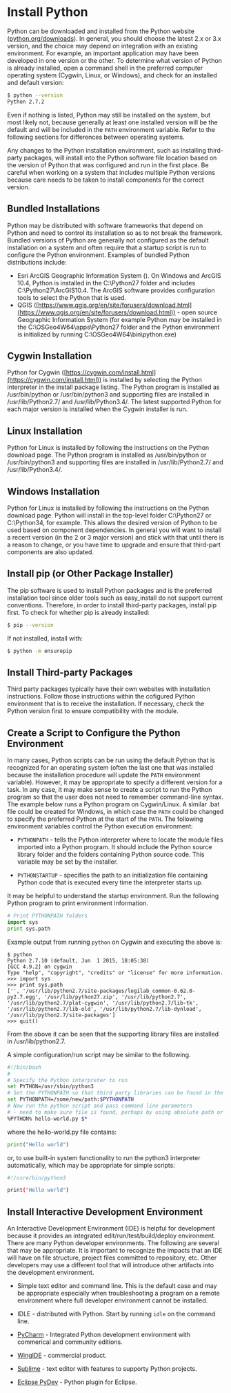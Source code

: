 # Install Python

Python can be downloaded and installed from the Python website ([python.org/downloads](https://www.python.org/downloads/)).
In general, you should choose the latest 2.x or 3.x version, and the choice may depend on integration with an existing environment.
For example, an important application may have been developed in one version or the other.
To determine what version of Python is already installed, open a command shell in the preferred computer operating system
(Cygwin, Linux, or Windows), and check for an installed and default version:

```bash
$ python --version
Python 2.7.2
```

Even if nothing is listed, Python may still be installed on the system, but most likely not, because generally at least one installed
version will be the default and will be included in the `PATH` environment variable.  Refer to the following sections for
differences between operating systems.

Any changes to the Python installation environment, such as installing third-party packages, will install into the Python software file
location based on the version of Python that was configured and run in the first place.  Be careful when working on a system that includes
multiple Python versions because care needs to be taken to install components for the correct version.

## Bundled Installations

Python may be distributed with software frameworks that depend on Python and need to control its installation so as to
not break the framework.
Bundled versions of Python are generally not configured as the default installation on a system and often require that a startup script
is run to configure the Python environment.  Examples of bundled Python distributions include:

* Esri ArcGIS Geographic Information System ().  On Windows and ArcGIS 10.4, Python is installed in the C:\\Python27 folder and includes C:\\Python27\ArcGIS10.4.
The ArcGIS software provides configuration tools to select the Python that is used.
* QGIS ([https://www.qgis.org/en/site/forusers/download.html](https://www.qgis.org/en/site/forusers/download.html)) - open source Geographic Information System
(for example Python may be installed in the C:\\OSGeo4W64\apps\Python27 folder and the Python environment is initialized by running C:\\OSGeo4W64\bin\python.exe)


## Cygwin Installation

Python for Cygwin ([https://cygwin.com/install.html](https://cygwin.com/install.html)) is installed by selecting the Python interpreter in the install package listing.
The Python program is installed as /usr/bin/python or /usr/bin/python3 and supporting files are installed in /usr/lib/Python2.7/ and /usr/lib/Python3.4/.
The latest supported Python for each major version is installed when the Cygwin installer is run.

## Linux Installation

Python for Linux is installed by following the instructions on the Python download page.
The Python program is installed as /usr/bin/python or /usr/bin/python3 and supporting files are installed in /usr/lib/Python2.7/ and /usr/lib/Python3.4/.

## Windows Installation

Python for Linux is installed by following the instructions on the Python download page.
Python will install in the top-level folder C:\\Python27 or C:\\Python34, for example.
This allows the desired version of Python to be used based on component dependencies.
In general you will want to install a recent version (in the 2 or 3 major version) and stick with that until there is a reason to change,
or you have time to upgrade and ensure that third-part components are also updated.

## Install pip (or Other Package Installer)

The pip software is used to install Python packages and is the preferred installation tool since older tools such as easy_install
do not support current conventions.  Therefore, in order to install third-party packages, install pip first.  To check for whether pip is already installed:

```bash
$ pip --version
```

If not installed, install with:

```bash
$ python -m ensurepip
```

## Install Third-party Packages

Third party packages typically have their own websites with installation instructions.  Follow those instructions within the cofigured
Python environment that is to receive the installation.  If necessary, check the Python version first to ensure compatibility with the
module.

## Create a Script to Configure the Python Environment

In many cases, Python scripts can be run using the default Python that is recognized for an operating system (often the last one that was installed
because the installation procedure will update the `PATH` environment variable).  However, it may be
appropriate to specify a different version for a task.  In any case, it may make sense to create a script to run the Python program so that the user does not
need to remember command-line syntax.  The example below runs a Python program on Cygwin/Linux.
A similar .bat file could be created for Windows, in which case the `PATH` could be changed to specify the preferred Python at the start of the `PATH`.
The following environment variables control the Python execution environment:

* `PYTHONPATH` - tells the Python interpreter where to locate the module files imported into a Python program.
It should include the Python source library folder and the folders containing Python source code.  This variable may be set by the installer.

* `PYTHONSTARTUP` - specifies the path to an initialization file containing Python code that is executed every time the interpreter starts up.

It may be helpful to understand the startup environment.  Run the following Python program to print environment information.

```python
# Print PYTHONPATH folders
import sys
print sys.path
```

Example output from running `python` on Cygwin and executing the above is:

```
$ python
Python 2.7.10 (default, Jun  1 2015, 18:05:38)
[GCC 4.9.2] on cygwin
Type "help", "copyright", "credits" or "license" for more information.
>>> import sys
>>> print sys.path
['', '/usr/lib/python2.7/site-packages/logilab_common-0.62.0-py2.7.egg', '/usr/lib/python27.zip', '/usr/lib/python2.7', '/usr/lib/python2.7/plat-cygwin', '/usr/lib/python2.7/lib-tk', '/usr/lib/python2.7/lib-old', '/usr/lib/python2.7/lib-dynload', '/usr/lib/python2.7/site-packages']
>>> quit()

```

From the above it can be seen that the supporting library files are installed in /usr/lib/python2.7.

A simple configuration/run script may be similar to the following.


```bash
#!/bin/bash
#
# Specify the Python interpreter to run
set PYTHON=/usr/sbin/python3
# Set the PYTHONPATH so that third party libraries can be found in the installation folder for the specific Python version:
set PYTHONPATH=/some/new/path:$PYTHONPATH
# Now run the python script and pass command line parameters
# - need to make sure file is found, perhaps by using absolute path or path from $HOME
%PYTHON% hello-world.py $*

```

where the hello-world.py file contains:

```python
print("Hello world")
```

or, to use built-in system functionality to run the python3 interpreter automatically, which may be appropriate for simple scripts:


```bash
#!/usre/bin/python3

print("Hello world")
```
## Install Interactive Development Environment

An Interactive Development Environment (IDE) is helpful for development because it provides an integrated edit/run/test/build/deploy environment.
There are many Python developer environments.  The following are several that may be appropriate.  It is important to recognize the impacts that an IDE
will have on file structure, project files committed to repository, etc.  Other developers may use a different tool that will introduce other artifacts
into the development environment.

* Simple text editor and command line.  This is the default case and may be appropriate especially when troubleshooting a program on a remote environment
where full developer environment cannot be installed.

* IDLE - distributed with Python.  Start by running `idle` on the command line.

* [PyCharm](https://www.jetbrains.com/pycharm/download) - Integrated Python development environment with commerical and community editions.

* [WingIDE](https://wingware.com/) - commercial product.

* [Sublime](https://www.sublimetext.com/) - text editor with features to supporty Python projects.

* [Eclipse PyDev](http://www.pydev.org/) - Python plugin for Eclipse.
